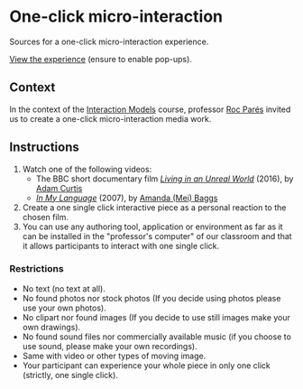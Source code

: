 # One-click micro-interaction

Sources for a one-click micro-interaction experience.

[View the experience](https://one-click.jansensan.net/) (ensure to enable pop-ups).


## Context

In the context of the [Interaction Models](https://academia.jansensan.net/category/30847/) course, professor [Roc Parés](https://www.dtic.upf.edu/~rpares/principal_EN.html) invited us to create a one-click micro-interaction media work.

## Instructions

1. Watch one of the following videos:
	- The BBC short documentary film [_Living in an Unreal World_](https://youtu.be/PtjfoEvsR9w) (2016), by [Adam Curtis](https://en.wikipedia.org/wiki/Adam_Curtis)
	- [_In My Language_](https://www.youtube.com/watch?v=JnylM1hI2jc) (2007), by [Amanda (Mei) Baggs](https://ballastexistenz.wordpress.com/about-2/)
2. Create a one single click interactive piece as a personal reaction to the chosen film.
3. You can use any authoring tool, application or environment as far as it can be installed in the "professor's computer" of our classroom and that it allows participants to interact with one single click.

### Restrictions

- No text (no text at all).
- No found photos nor stock photos (If you decide using photos please use your own photos).
- No clipart nor found images (If you decide to use still images make your own drawings).
- No found sound files nor commercially available music (if you choose to use sound, please make your own recordings).
- Same with video or other types of moving image.
- Your participant can experience your whole piece in only one click (strictly, one single click).
